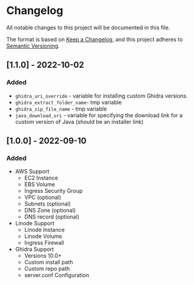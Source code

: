 # Changelog
All notable changes to this project will be documented in this file.

The format is based on [Keep a Changelog](https://keepachangelog.com/en/1.0.0/),
and this project adheres to [Semantic Versioning](https://semver.org/spec/v2.0.0.html).

## [1.1.0] - 2022-10-02
### Added
- `ghidra_uri_override` - variable for installing custom Ghidra versions.
- `ghidra_extract_folder_name`- tmp variable
- `ghidra_zip_file_name` - tmp variable
- `java_download_uri` - variable for specifying the download link for a custom version of Java (should be an installer link)


## [1.0.0] - 2022-09-10
### Added
- AWS Support
    - EC2 Instance
    - EBS Volume
    - Ingress Security Group
    - VPC (optional)
    - Subnets (optional)
    - DNS Zone (optional)
    - DNS record (optional)
- Linode Support
    - Linode Instance
    - Linode Volume
    - Ingress Firewall
- Ghidra Support
    - Versions 10.0+
    - Custom install path
    - Custom repo path
    - server.conf Configuration